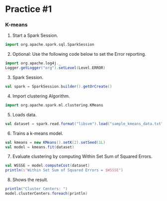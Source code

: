 # Practice #1
### K-means

1. Start a Spark Session.
```scala
import org.apache.spark.sql.SparkSession
```

2. Optional: Use the following code below to set the Error reporting.
```scala
import org.apache.log4j._
Logger.getLogger("org").setLevel(Level.ERROR)
```

3. Spark Session.
```scala
val spark = SparkSession.builder().getOrCreate()
```

4. Import clustering Algorithm.
```scala
import org.apache.spark.ml.clustering.KMeans
```

5. Loads data.
```scala
val dataset = spark.read.format("libsvm").load("sample_kmeans_data.txt")
```

6. Trains a k-means model.
```scala
val kmeans = new KMeans().setK(2).setSeed(1L)
val model = kmeans.fit(dataset)
```

7. Evaluate clustering by computing Within Set Sum of Squared Errors.
```scala
val WSSSE = model.computeCost(dataset)
println(s"Within Set Sum of Squared Errors = $WSSSE")
```

8. Shows the result.
```scala
println("Cluster Centers: ")
model.clusterCenters.foreach(println)
```
